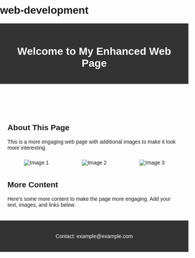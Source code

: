 # web-development
<!DOCTYPE html>
<html lang="en">
<head>
    <meta charset="UTF-8">
    <meta name="viewport" content="width=device-width, initial-scale=1.0">
    <title>My Enhanced Web Page</title>
    <style>
        body {
            font-family: Arial, sans-serif;
            margin: 0;
            padding: 0;
        }
        header, footer {
            background-color: #333;
            color: white;
            padding: 20px;
            text-align: center;
        }
        main {
            padding: 20px;
        }
        img {
            max-width: 100%;
            height: auto;
        }
        .gallery {
            display: flex;
            justify-content: space-around;
            flex-wrap: wrap;
        }
        .gallery img {
            margin: 10px;
        }
    </style>
</head>
<body>
    <header>
        <h1>Welcome to My Enhanced Web Page</h1>
    </header>
    <main>
        <h2>About This Page</h2>
        <p>This is a more engaging web page with additional images to make it look more interesting.</p>
        <div class="gallery">
            <img src="https://via.placeholder.com/300" alt="Image 1">
            <img src="https://via.placeholder.com/300" alt="Image 2">
            <img src="https://via.placeholder.com/300" alt="Image 3">
        </div>
        <h2>More Content</h2>
        <p>Here's some more content to make the page more engaging. Add your text, images, and links below.</p>
    </main>
    <footer>
        <p>Contact: example@example.com</p>
    </footer>
</body>
</html>
